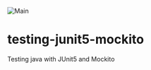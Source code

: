 ![Main](https://github.com/DiegoTGJ/testing-junit5-mockito/actions/workflows/gradle-test.yaml/badge.svg)
# testing-junit5-mockito
Testing java with JUnit5 and Mockito
